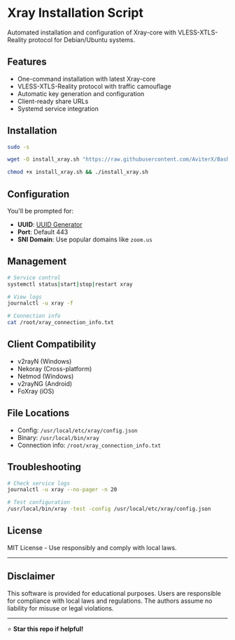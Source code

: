 # Xray Installation Script

Automated installation and configuration of Xray-core with VLESS-XTLS-Reality protocol for Debian/Ubuntu systems.

## Features

- One-command installation with latest Xray-core
- VLESS-XTLS-Reality protocol with traffic camouflage
- Automatic key generation and configuration
- Client-ready share URLs
- Systemd service integration

## Installation

```bash
sudo -s
```
```bash
wget -O install_xray.sh "https://raw.githubusercontent.com/AviterX/Bash-Xray-Script/main/install_xray.sh"
```
```bash
chmod +x install_xray.sh && ./install_xray.sh
```

## Configuration

You'll be prompted for:
- **UUID**: [UUID Generator](https://www.uuidgenerator.net/)
- **Port**: Default 443
- **SNI Domain**: Use popular domains like `zoom.us`

## Management

```bash
# Service control
systemctl status|start|stop|restart xray

# View logs
journalctl -u xray -f

# Connection info
cat /root/xray_connection_info.txt
```

## Client Compatibility

- v2rayN (Windows)
- Nekoray (Cross-platform)
- Netmod (Windows)
- v2rayNG (Android)
- FoXray (iOS)

## File Locations

- Config: `/usr/local/etc/xray/config.json`
- Binary: `/usr/local/bin/xray`
- Connection info: `/root/xray_connection_info.txt`

## Troubleshooting

```bash
# Check service logs
journalctl -u xray --no-pager -n 20

# Test configuration
/usr/local/bin/xray -test -config /usr/local/etc/xray/config.json
```

## License

MIT License - Use responsibly and comply with local laws.

---
## Disclaimer

This software is provided for educational purposes. Users are responsible for compliance with local laws and regulations. The authors assume no liability for misuse or legal violations.

---

⭐ **Star this repo if helpful!**
